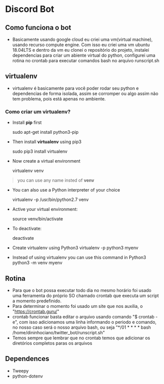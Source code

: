# Discord Bot
## Como funciona o bot
- Basicamente usando google cloud eu criei uma vm(virtual machine), usando recurso compute engine. Com isso eu criei uma vm ubuntu 18.04LTS e dentro da vm eu clonei o repositório do projeto, instalei dependencias para criar um abiente virtual do python, configurei uma rotina no crontab para executar comandos bash no arquivo runscript.sh

## virtualenv
- virtualenv é basicamente para você poder rodar seu python e dependencias de forma isolada, assim se corromper ou algo assim não tem problema, pois está apenas no ambiente.

### Como criar um virtualenv?

- Install **pip** first

    sudo apt-get install python3-pip

- Then install **virtualenv** using pip3

    sudo pip3 install virtualenv 

- Now create a virtual environment 

    virtualenv venv 

>you can use any name insted of **venv**

- You can also use a Python interpreter of your choice

    virtualenv -p /usr/bin/python2.7 venv
  
- Active your virtual environment:    
    
    source venv/bin/activate
    

- To deactivate:

    deactivate

- Create virtualenv using Python3
    virtualenv -p python3 myenv

- Instead of using virtualenv you can use this command in Python3
    python3 -m venv myenv 

## Rotina
- Para que o bot possa executar todo dia no mesmo horário foi usado uma ferramenta do próprio SO chamado crontab que executa um script a momento predefinido.
- Para determinar o momento foi usado um site que nos auxilia, o "https://crontab.guru/"
- crontab funcionar basta editar o arquivo usando comando "$ crontab -e", com isso adicionamos uma linha informando o periodo e comando, no nosso caso será o nosso arquivo bash, ou seja "*/01 * * * * bash /home/dininhociano/twitter_bot/runscript.sh"
- Temos sempre que lembrar que no crontab temos que adicionar os diretórios completos paras os arquivos

## Dependences
 - Tweepy
 - python-dotenv